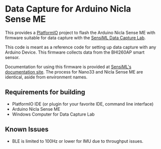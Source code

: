 # Data Capture for Arduino Nicla Sense ME

This provides a [PlatformIO](https://platformio.org/) project to flash the Arduino Nicla Sense ME with firmware suitable for data capture with the [SensiML Data Capture Lab](https://sensiml.com/products/data-capture-lab/).

This code is meant as a reference code for setting up data capture with any Arduino Device. This firmware collects data from the BHI260AP smart sensor.

Documentation for using this firmware is provided at [SensiML's documentation site](https://sensiml.com/documentation/firmware/arduino-nano33/arduino-nano33.html). The process for Nano33 and Nicla Sense ME are identical, aside from environment names.

## Requirements for building

- PlatformIO IDE (or plugin for your favorite IDE, command line interface)
- Arduino Nicla Sense ME
- Windows Computer for Data Capture Lab

## Known Issues

- BLE is limited to 100Hz or lower for IMU due to throughput issues.
